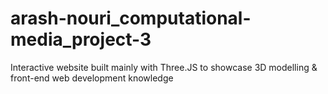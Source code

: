 # arash-nouri_computational-media_project-3
Interactive website built mainly with Three.JS to showcase 3D modelling &amp; front-end web development knowledge
